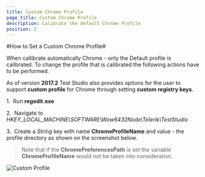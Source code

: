 ```yaml
---
title: Custom Chrome Profile
page_title: Custom Chrome Profile
description: Calibrate the default Chrome Profile
position: 2
---
```

#How to Set a Custom Chrome Profile#

When callibrate automatically Chrome - only the Default profile is calibrated. To change the profile that is calibrated the following actions have to be performed.

As of version **2017.2** Test Studio also provides options for the user to support **custom profile** for Chrome through setting **custom registry keys**.

1.&nbsp; Run **regedit.exe**

2.&nbsp; Navigate to *HKEY_LOCAL_MACHINE\SOFTWARE\Wow6432Node\Telerik\TestStudio*

3.&nbsp; Create a *String* key with name **ChromeProfileName** and value - the profile directory as shown on the screenshot below.

> Note that if the **ChromePreferencesPath** is set the variable **ChromeProfileName** would not be taken into consideration.

![Custom Profile][1]

[1]: /img/knowledge-base/browsers-kb/custom-chrome-profile/fig1.png
